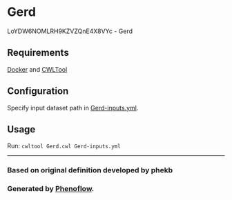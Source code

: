 # Gerd

LoYDW6NOMLRH9KZVZQnE4X8VYc - Gerd

## Requirements

[Docker](https://docs.docker.com/install/) and [CWLTool](https://github.com/common-workflow-language/cwltool#install)

## Configuration

Specify input dataset path in [Gerd-inputs.yml](Gerd-inputs.yml).

## Usage

Run: `cwltool Gerd.cwl Gerd-inputs.yml`

***

### Based on original definition developed by phekb
### Generated by [Phenoflow](https://kclhi.org/phenoflow).
